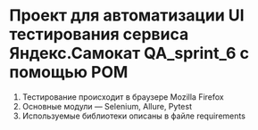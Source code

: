 # Проект для автоматизации UI тестирования сервиса Яндекс.Самокат QA_sprint_6 с помощью POM
1. Тестирование происходит в браузере Mozilla Firefox
2. Основные модули — Selenium, Allure, Pytest
3. Используемые библиотеки описаны в файле requirements